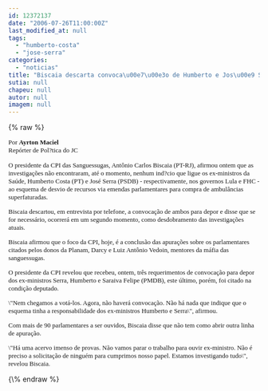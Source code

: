 ```yaml
---
id: 12372137
date: "2006-07-26T11:00:00Z"
last_modified_at: null
tags:
  - "humberto-costa"
  - "jose-serra"
categories:
  - "noticias"
title: "Biscaia descarta convoca\u00e7\u00e3o de Humberto e Jos\u00e9 Serra"
sutia: null
chapeu: null
autor: null
imagem: null
---
```

{\% raw %}
<p><P><FONT face=Verdana size=2>Por <STRONG>Ayrton Maciel</STRONG><BR>Repórter de Pol?tica do JC </P></p>
<p><P>O presidente da CPI das Sanguessugas, Antônio Carlos Biscaia (PT-RJ), afirmou ontem que as investigações não encontraram, até o momento, nenhum ind?cio que ligue os ex-ministros da Saúde, Humberto Costa (PT) e José Serra (PSDB) - respectivamente, nos governos Lula e FHC - ao esquema de desvio de recursos via emendas parlamentares para compra de ambulâncias superfaturadas. </P></p>
<p><P>Biscaia descartou, em entrevista por telefone, a convocação de ambos para depor e disse que se for necessário, ocorrerá em um segundo momento, como desdobramento das investigações atuais. </P></p>
<p><P>Biscaia afirmou que o foco da CPI, hoje, é a conclusão das apurações sobre os parlamentares citados pelos donos da Planam, Darcy e Luiz Antônio Vedoin, mentores da máfia das sanguessugas. </P></p>
<p><P>O presidente da CPI revelou que recebeu, ontem, três requerimentos de convocação para depor dos ex-ministros Serra, Humberto e Saraiva Felipe (PMDB), este último, porém, foi citado na condição deputado. </P></p>
<p><P>\"Nem chegamos a votá-los. Agora, não haverá convocação. Não há nada que indique que o esquema tinha a responsabilidade dos ex-ministros Humberto e Serra\", afirmou. </P></p>
<p><P>Com mais de 90 parlamentares a ser ouvidos, Biscaia disse que não tem como abrir outra linha de apuração. </P></p>
<p><P>\"Há uma acervo imenso de provas. Não vamos parar o trabalho para ouvir ex-ministro. Não é preciso a solicitação de ninguém para cumprimos nosso papel. Estamos investigando tudo\", revelou Biscaia.</P></FONT> </p>
{\% endraw %}